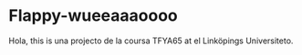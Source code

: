 Flappy-wueeaaaoooo
=====

Hola, this is una projecto de la coursa TFYA65 at el Linköpings Universiteto.
